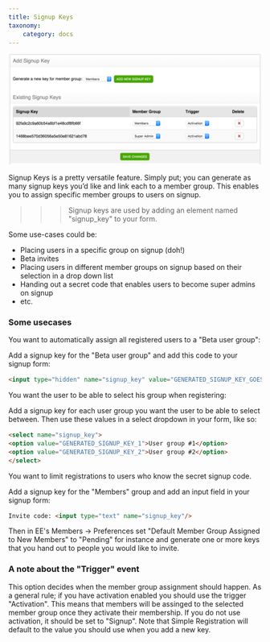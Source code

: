 ```yaml
---
title: Signup Keys
taxonomy:
    category: docs
---
```


![Signup Keys](signup-keys-fs8.png)

Signup Keys is a pretty versatile feature. Simply put; you can generate as many signup keys you’d like and link each to a member group. This enables you to assign specific member groups to users on signup.

>>> Signup keys are used by adding an element named "signup_key" to your form.

Some use-cases could be:

- Placing users in a specific group on signup (doh!)
- Beta invites
- Placing users in different member groups on signup based on their selection in a drop down list
- Handing out a secret code that enables users to become super admins on signup
- etc.

### Some usecases

You want to automatically assign all registered users to a "Beta user group":

Add a signup key for the "Beta user group" and add this code to your signup form:

```html
<input type="hidden" name="signup_key" value="GENERATED_SIGNUP_KEY_GOES_HERE"/>
```

You want the user to be able to select his group when registering:

Add a signup key for each user group you want the user to be able to select between. Then use these values in a select dropdown in your form, like so:

```html
<select name="signup_key"> 
<option value="GENERATED_SIGNUP_KEY_1">User group #1</option>
<option value="GENERATED_SIGNUP_KEY_2">User group #2</option>
</select>
```

You want to limit registrations to users who know the secret signup code.

Add a signup key for the "Members" group and add an input field in your signup form:

```html
Invite code: <input type="text" name="signup_key"/>
```

Then in EE's Members -> Preferences set "Default Member Group Assigned to New Members" to "Pending" for instance and generate one or more keys that you hand out to people you would like to invite.

### A note about the "Trigger" event
    
This option decides when the member group assignment should happen. As a general rule; if you have activation enabled you should use the trigger "Activation". This means that members will be assinged to the selected member group once they activate their membership. If you do not use activation, it should be set to "Signup". Note that Simple Registration will default to the value you should use when you add a new key.
    